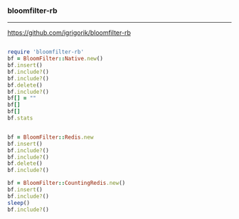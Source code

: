 ### bloomfilter-rb
---
https://github.com/igrigorik/bloomfilter-rb
```

```

```ruby
require 'bloomfilter-rb'
bf = BloomFilter::Native.new()
bf.insert()
bf.include?()
bf.include?()
bf.delete()
bf.include?()
bf[] = ""
bf[]
bf[]
bf.stats


bf = BloomFilter::Redis.new
bf.insert()
bf.include?()
bf.include?()
bf.delete()
bf.include?()

bf = BloomFilter::CountingRedis.new()
bf.insert()
bf.include?()
sleep()
bf.include?()


```

```

```


